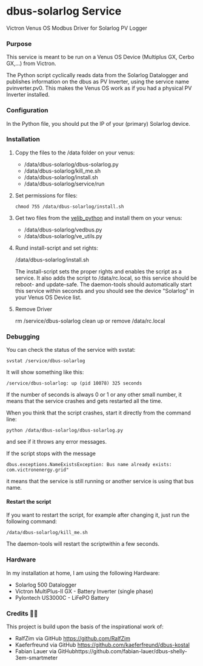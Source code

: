 # dbus-solarlog Service
Victron Venus OS Modbus Driver for Solarlog PV Logger

### Purpose

This service is meant to be run on a Venus OS Device (Multiplus GX, Cerbo GX,...) from Victron.

The Python script cyclically reads data from the Solarlog Datalogger and publishes information on the dbus as PV Inverter, using the service name pvinverter.pv0. This makes the Venus OS work as if you had a physical PV Inverter installed.

### Configuration

In the Python file, you should put the IP of your (primary) Solarlog device.

### Installation

1. Copy the files to the /data folder on your venus:

   - /data/dbus-solarlog/dbus-solarlog.py
   - /data/dbus-solarlog/kill_me.sh
   - /data/dbus-solarlog/install.sh
   - /data/dbus-solarlog/service/run

2. Set permissions for files:

   `chmod 755 /data/dbus-solarlog/install.sh`
   
3. Get two files from the [velib_python](https://github.com/victronenergy/velib_python) and install them on your venus:

   - /data/dbus-solarlog/vedbus.py
   - /data/dbus-solarlog/ve_utils.py

4. Rund install-script and set rights:

   /data/dbus-solarlog/install.sh

   The install-script sets the proper rights and enables the script as a service. It also adds the script to /data/rc.local, so this service should be reboot- and update-safe. The daemon-tools should automatically start this service within seconds and you should see the device "Solarlog" in your Venus OS Device list.
   
5. Remove Driver

   rm /service/dbus-solarlog
   clean up or remove /data/rc.local

### Debugging

You can check the status of the service with svstat:

`svstat /service/dbus-solarlog`

It will show something like this:

`/service/dbus-solarlog: up (pid 10078) 325 seconds`

If the number of seconds is always 0 or 1 or any other small number, it means that the service crashes and gets restarted all the time.

When you think that the script crashes, start it directly from the command line:

`python /data/dbus-solarlog/dbus-solarlog.py`

and see if it throws any error messages.

If the script stops with the message

`dbus.exceptions.NameExistsException: Bus name already exists: com.victronenergy.grid"`

it means that the service is still running or another service is using that bus name.

#### Restart the script

If you want to restart the script, for example after changing it, just run the following command:

`/data/dbus-solarlog/kill_me.sh`

The daemon-tools will restart the scriptwithin a few seconds.

### Hardware

In my installation at home, I am using the following Hardware:

- Solarlog 500 Datalogger
- Victron MultiPlus-II GX - Battery Inverter (single phase)
- Pylontech US3000C - LiFePO Battery

### Credits 🙌🏻

This project is build upon the basis of the inspirational work of:

- RalfZim via GitHub https://github.com/RalfZim
- Kaeferfreund via GitHub https://github.com/kaeferfreund/dbus-kostal
- Fabian Lauer via GitHubhttps://github.com/fabian-lauer/dbus-shelly-3em-smartmeter


